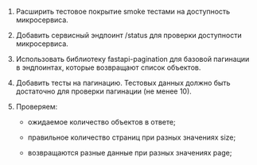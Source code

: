 
1. Расширить тестовое покрытие smoke тестами на доступность микросервиса.

 2. Добавить сервисный эндпоинт /status для проверки доступности микросервиса.

3. Использовать библиотеку fastapi-pagination для базовой пагинации в эндпоинтах, которые возвращают список объектов.

4. Добавить тесты на пагинацию. Тестовых данных должно быть достаточно для проверки пагинации (не менее 10).

5. Проверяем:

    - ожидаемое количество объектов в ответе;

    - правильное количество страниц при разных значениях size;

    - возвращаются разные данные при разных значениях page;
